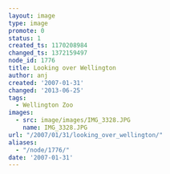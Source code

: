 ```yaml
---
layout: image
type: image
promote: 0
status: 1
created_ts: 1170208984
changed_ts: 1372159497
node_id: 1776
title: Looking over Wellington
author: anj
created: '2007-01-31'
changed: '2013-06-25'
tags:
  - Wellington Zoo
images:
  - src: image/images/IMG_3328.JPG
    name: IMG_3328.JPG
url: "/2007/01/31/looking_over_wellington/"
aliases:
  - "/node/1776/"
date: '2007-01-31'
---
```


